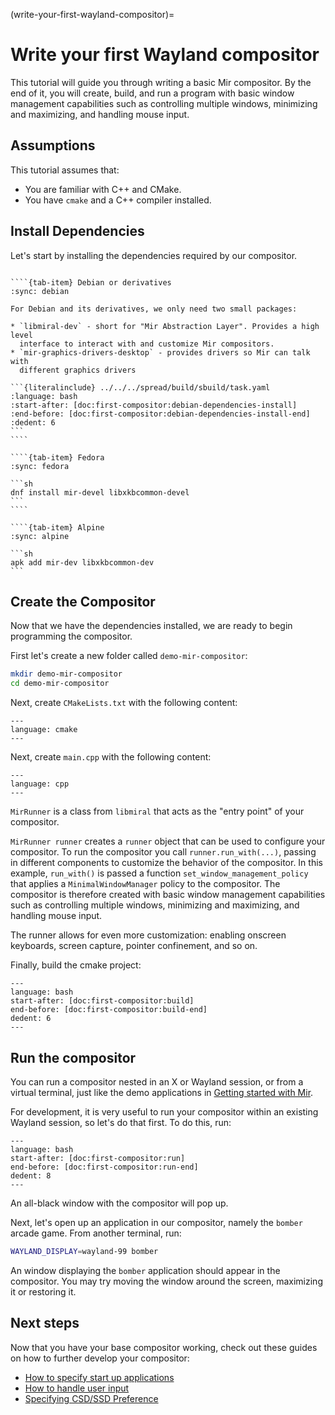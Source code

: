 (write-your-first-wayland-compositor)=

# Write your first Wayland compositor

This tutorial will guide you through writing a basic Mir compositor. By the end
of it, you will create, build, and run a program with basic window management
capabilities such as controlling multiple windows, minimizing and maximizing,
and handling mouse input.

## Assumptions

This tutorial assumes that:

- You are familiar with C++ and CMake.
- You have `cmake` and a C++ compiler installed.

## Install Dependencies

Let's start by installing the dependencies required by our compositor.

`````{tab-set}

````{tab-item} Debian or derivatives
:sync: debian

For Debian and its derivatives, we only need two small packages:

* `libmiral-dev` - short for "Mir Abstraction Layer". Provides a high level
  interface to interact with and customize Mir compositors.
* `mir-graphics-drivers-desktop` - provides drivers so Mir can talk with
  different graphics drivers

```{literalinclude} ../../../spread/build/sbuild/task.yaml
:language: bash
:start-after: [doc:first-compositor:debian-dependencies-install]
:end-before: [doc:first-compositor:debian-dependencies-install-end]
:dedent: 6
```
````

````{tab-item} Fedora
:sync: fedora

```sh
dnf install mir-devel libxkbcommon-devel
```
````

````{tab-item} Alpine
:sync: alpine

```sh
apk add mir-dev libxkbcommon-dev
```

`````

## Create the Compositor

Now that we have the dependencies installed, we are ready to begin programming
the compositor.

First let's create a new folder called `demo-mir-compositor`:

```sh
mkdir demo-mir-compositor
cd demo-mir-compositor
```

Next, create `CMakeLists.txt` with the following content:

```{literalinclude} ./first-wayland-compositor/CMakeLists.txt
---
language: cmake
---
```

Next, create `main.cpp` with the following content:

```{literalinclude} ./first-wayland-compositor/main.cpp
---
language: cpp
---
```

`MirRunner` is a class from `libmiral` that acts as the "entry point" of your
compositor.

`MirRunner runner` creates a `runner` object that can be used to configure your
compositor. To run the compositor you call `runner.run_with(...)`, passing in
different components to customize the behavior of the compositor. In this
example, `run_with()` is passed a function `set_window_management_policy` that
applies a `MinimalWindowManager` policy to the compositor. The compositor is
therefore created with basic window management capabilities such as controlling
multiple windows, minimizing and maximizing, and handling mouse input.

The runner allows for even more customization: enabling onscreen keyboards,
screen capture, pointer confinement, and so on.

Finally, build the cmake project:

```{literalinclude} ../../../spread/build/sbuild/task.yaml
---
language: bash
start-after: [doc:first-compositor:build]
end-before: [doc:first-compositor:build-end]
dedent: 6
---
```

## Run the compositor

You can run a compositor nested in an X or Wayland session, or from a virtual
terminal, just like the demo applications in [Getting started with
Mir](getting-started-with-mir.md).

For development, it is very useful to run your compositor within an existing
Wayland session, so let's do that first. To do this, run:

```{literalinclude} ../../../spread/build/sbuild/task.yaml
---
language: bash
start-after: [doc:first-compositor:run]
end-before: [doc:first-compositor:run-end]
dedent: 8
---
```

An all-black window with the compositor will pop up.

Next, let's open up an application in our compositor, namely the `bomber` arcade
game.
From another terminal, run:

```sh
WAYLAND_DISPLAY=wayland-99 bomber
```

An window displaying the `bomber` application should appear in the compositor.
You may try moving the window around the screen, maximizing it or restoring it.

## Next steps

Now that you have your base compositor working, check out these guides on how to
further develop your compositor:

- [How to specify start up applications](/how-to/how-to-specify-startup-apps.md)
- [How to handle user input](/how-to/how-to-handle-keyboard-input.md)
- [Specifying CSD/SSD Preference](/how-to/specifying-csd-ssd-preference.md)
